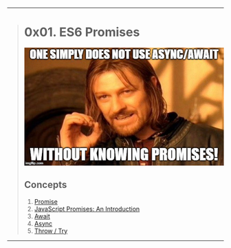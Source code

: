 <hr>

> # **0x01. ES6 Promises**
> 
> ![Promises](./images/promises.jpeg)
>
> ## Concepts
> 1. [Promise](https://developer.mozilla.org/en-US/docs/Web/JavaScript/Reference/Global_Objects/Promise/Promise)
> 2. [JavaScript Promises: An Introduction](https://web.dev/articles/promises)
> 3. [Await](https://developer.mozilla.org/en-US/docs/Web/JavaScript/Reference/Operators/await)
> 4. [Async](https://developer.mozilla.org/en-US/docs/Web/JavaScript/Reference/Statements/async_function)
> 5. [Throw / Try](https://developer.mozilla.org/en-US/docs/Web/JavaScript/Reference/Statements/throw)
> 
<hr>
